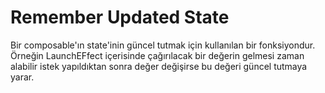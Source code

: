 Remember Updated State
=====================

Bir composable'ın state'inin güncel tutmak için kullanılan bir fonksiyondur. Örneğin LaunchEFfect içerisinde çağırılacak bir değerin gelmesi zaman alabilir istek yapıldıktan sonra değer değişirse bu değeri güncel tutmaya yarar.


